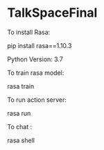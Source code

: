 # TalkSpaceFinal

To install Rasa:

pip install rasa==1.10.3

Python Version: 3.7

To train rasa model:

rasa train

To run action server:

rasa run 

To chat :

rasa shell 
